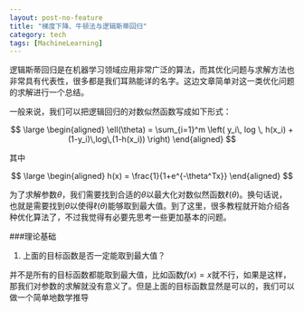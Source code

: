 ```yaml
---
layout: post-no-feature
title: "梯度下降、牛顿法与逻辑斯蒂回归"
category: tech
tags: [MachineLearning]
---
```


逻辑斯蒂回归是在机器学习领域应用非常广泛的算法，而其优化问题与求解方法也非常具有代表性，很多都是我们耳熟能详的名字。这边文章简单对这一类优化问题的求解进行一个总结。

一般来说，我们可以把逻辑回归的对数似然函数写成如下形式：

$$
\large
\begin{aligned}
\ell(\theta) = \sum_{i=1}^m \left( y_i\, log \, h(x_i) + (1-y_i)\,log\,(1-h(x_i)) \right)
\end{aligned}
$$

其中

$$
\large
\begin{aligned}
h(x) = \frac{1}{1+e^{-\theta^Tx}}
\end{aligned}
$$

为了求解参数$\theta$，我们需要找到合适的$\theta$以最大化对数似然函数$\ell(\theta)$。换句话说，也就是需要找到$\theta$以使得$\ell(\theta)$能够取到最大值。到了这里，很多教程就开始介绍各种优化算法了，不过我觉得有必要先思考一些更加基本的问题。

###理论基础
1. 上面的目标函数是否一定能取到最大值？

并不是所有的目标函数都能取到最大值，比如函数$f(x)=x$就不行，如果是这样，那我们对参数的求解就没有意义了。但是上面的目标函数显然是可以的，我们可以做一个简单地数学推导